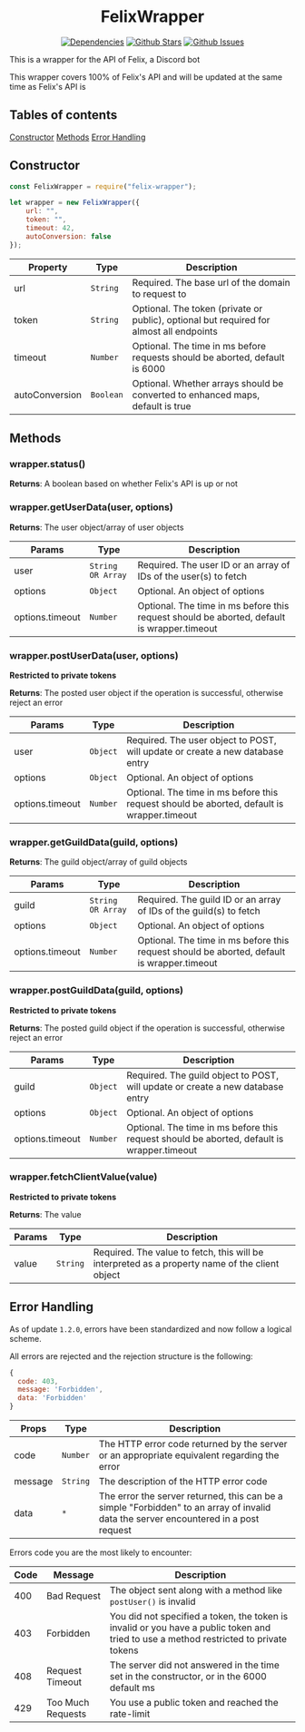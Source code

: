 <h1 align="center"> FelixWrapper </h1>
  <p align="center">
    <a href="https://david-dm.org/ParadoxalCorp/FelixBot-wrapper" target="_blank"><img src="https://david-dm.org/ParadoxalCorp/FelixBot-wrapper/status.svg" alt="Dependencies"></a>
    <a href="https://github.com/ParadoxalCorp/FelixBot-wrapper/blob/master" target="_blank"><img src="https://img.shields.io/github/stars/ParadoxalCorp/FelixBot-wrapper.svg?style=social&label=Star" alt="Github Stars"></a>
    <a href="https://github.com/ParadoxalCorp/FelixBot-wrapper/issues" target="_blank"><img src="https://img.shields.io/github/issues/ParadoxalCorp/FelixBot-wrapper.svg" alt="Github Issues"></a>
  </p>

  This is a wrapper for the API of Felix, a Discord bot

  This wrapper covers 100% of Felix's API and will be updated at the same time as Felix's API is

## Tables of contents
[Constructor](https://github.com/ParadoxalCorp/FelixBot-wrapper/blob/master/README.md#constructor)
[Methods](https://github.com/ParadoxalCorp/FelixBot-wrapper/blob/master/README.md#methods)
[Error Handling](https://github.com/ParadoxalCorp/FelixBot-wrapper/blob/master/README.md#error-handling)

## Constructor

```js
const FelixWrapper = require("felix-wrapper");

let wrapper = new FelixWrapper({
    url: "",
    token: "",
    timeout: 42,
    autoConversion: false
});
```

  | Property | Type | Description |
| --- | --- | --- |
| url | <code>String</code> | Required. The base url of the domain to request to |
| token | <code>String</code> | Optional. The token (private or public), optional but required for almost all endpoints |
| timeout | <code>Number</code> | Optional. The time in ms before requests should be aborted, default is 6000 |
| autoConversion | <code>Boolean</code> | Optional. Whether arrays should be converted to enhanced maps, default is true |

## Methods 

### wrapper.status()

**Returns**: A boolean based on whether Felix's API is up or not

### wrapper.getUserData(user, options)

**Returns**: The user object/array of user objects 

  | Params | Type | Description |
| --- | --- | --- |
| user | <code>String OR Array</code> | Required. The user ID or an array of IDs of the user(s) to fetch |
| options | <code>Object</code> | Optional. An object of options |
| options.timeout | <code>Number</code> | Optional. The time in ms before this request should be aborted, default is wrapper.timeout |

### wrapper.postUserData(user, options)

**Restricted to private tokens**

**Returns**: The posted user object if the operation is successful, otherwise reject an error


  | Params | Type | Description |
| --- | --- | --- |
| user | <code>Object</code> | Required. The user object to POST, will update or create a new database entry |
| options | <code>Object</code> | Optional. An object of options |
| options.timeout | <code>Number</code> | Optional. The time in ms before this request should be aborted, default is wrapper.timeout |

### wrapper.getGuildData(guild, options)

**Returns**: The guild object/array of guild objects 

  | Params | Type | Description |
| --- | --- | --- |
| guild | <code>String OR Array</code> | Required. The guild ID or an array of IDs of the guild(s) to fetch |
| options | <code>Object</code> | Optional. An object of options |
| options.timeout | <code>Number</code> | Optional. The time in ms before this request should be aborted, default is wrapper.timeout |

### wrapper.postGuildData(guild, options)

**Restricted to private tokens**

**Returns**: The posted guild object if the operation is successful, otherwise reject an error


  | Params | Type | Description |
| --- | --- | --- |
| guild | <code>Object</code> | Required. The guild object to POST, will update or create a new database entry |
| options | <code>Object</code> | Optional. An object of options |
| options.timeout | <code>Number</code> | Optional. The time in ms before this request should be aborted, default is wrapper.timeout |

### wrapper.fetchClientValue(value)

**Restricted to private tokens**

**Returns**: The value

  | Params | Type | Description |
| --- | --- | --- |
| value | <code>String</code> | Required. The value to fetch, this will be interpreted as a property name of the client object |

## Error Handling

As of update `1.2.0`, errors have been standardized and now follow a logical scheme.

All errors are rejected and the rejection structure is the following:

```js
{
  code: 403,
  message: 'Forbidden',
  data: 'Forbidden'
}
```

  | Props | Type | Description |
| --- | --- | --- |
| code | <code>Number</code> | The HTTP error code returned by the server or an appropriate equivalent regarding the error |
| message | <code>String</code> | The description of the HTTP error code |
| data | <code>*</code> | The error the server returned, this can be a simple "Forbidden" to an array of invalid data the server encountered in a post request |

Errors code you are the most likely to encounter:

  | Code | Message | Description |
| --- | --- | --- |
| 400 | Bad Request | The object sent along with a method like `postUser()` is invalid |
| 403 | Forbidden | You did not specified a token, the token is invalid or you have a public token and tried to use a method restricted to private tokens |
| 408 | Request Timeout | The server did not answered in the time set in the constructor, or in the 6000 default ms |
| 429 | Too Much Requests | You use a public token and reached the rate-limit |